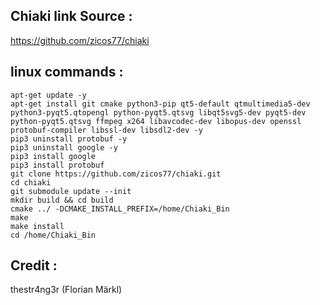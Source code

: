 ## Chiaki link Source : 
https://github.com/zicos77/chiaki

## linux commands :
```
apt-get update -y
apt-get install git cmake python3-pip qt5-default qtmultimedia5-dev python3-pyqt5.qtopengl python-pyqt5.qtsvg libqt5svg5-dev pyqt5-dev python-pyqt5.qtsvg ffmpeg x264 libavcodec-dev libopus-dev openssl protobuf-compiler libssl-dev libsdl2-dev -y
pip3 uninstall protobuf -y
pip3 uninstall google -y
pip3 install google
pip3 install protobuf
git clone https://github.com/zicos77/chiaki.git
cd chiaki
git submodule update --init
mkdir build && cd build
cmake ../ -DCMAKE_INSTALL_PREFIX=/home/Chiaki_Bin
make
make install
cd /home/Chiaki_Bin
```

## Credit :
thestr4ng3r (Florian Märkl)
